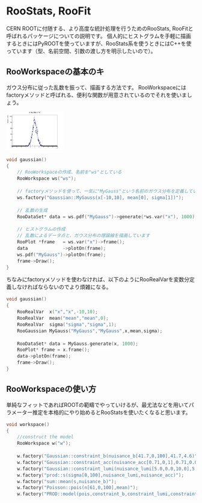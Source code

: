 # RooStats, RooFit
CERN ROOTに付随する、より高度な統計処理を行うためのRooStats, RooFitと呼ばれるパッケージについての説明です。
個人的にヒストグラムを手軽に描画するときにはPyROOTを使っていますが、RooStats系を使うときにはC++を使っています（型、名前空間、引数の渡し方を明示したいので）。

## RooWorkspaceの基本のキ
ガウス分布に従った乱数を振って、描画する方法です。
RooWorkspaceにはfactoryメソッドと呼ばれる、便利な関数が用意されているのでそれを使いましょう。

<img width="30%" src="fig/roostats/gauss.png">

```cpp
void gaussian()
{
    // RooWorkspaceの作成、名前を"ws"としている
    RooWorkspace ws("ws");

    // factoryメソッドを使って、一気に"MyGauss"という名前のガウス分布を定義している
    ws.factory("Gaussian::MyGauss(x[-10,10], mean[0], sigma[1])");
    
    // 乱数の生成
    RooDataSet* data = ws.pdf("MyGauss")->generate(*ws.var("x"), 1000);

    // ヒストグラムの作成
    // 乱数によるデータ点と、ガウス分布の理論線を描画しています
    RooPlot *frame   = ws.var("x")->frame();
    data             ->plotOn(frame);
    ws.pdf("MyGauss")->plotOn(frame);
    frame->Draw();
}
```

ちなみにfactoryメソッドを使わなければ、以下のようにRooRealVarを変数分定義しなければならないのでより煩雑になる。

```cpp
void gaussian()
{
    RooRealVar  x("x","x",-10,10);
    RooRealVar  mean("mean","mean",0);
    RooRealVar  sigma("sigma","sigma",1);
    RooGaussian MyGauss("MyGauss","MyGauss",x,mean,sigma);

    RooDataSet* data = MyGauss.generate(x, 1000);
    RooPlot* frame = x.frame();
    data->plotOn(frame);
    frame->Draw();
}
```

## RooWorkspaceの使い方
単純なフィットであればROOTの範疇でやっていけるが、最尤法などを用いてパラメーター推定を本格的にやり始めるとRooStatsを使いたくなると思います。

```cpp
void workspace() 
{
    //construct the model
    RooWorkspace w("w");

    w.factory("Gaussian::constraint_b(nuisance_b[41.7,0,100],41.7,4.6)");          //constrained b to be positive - "truncated gaussian"
    w.factory("Gaussian::constraint_acc(nuisance_acc[0.71,0,1],0.71,0.09)");       //constrained acc in range 0-1
    w.factory("Gaussian::constraint_lumi(nuisance_lumi[5.0,0.0,10.0],5.0,0.195)"); //constrained lumi from 0 to 10.0
    w.factory("prod::s(sigma[0,100],nuisance_lumi,nuisance_acc)");
    w.factory("sum::mean(s,nuisance_b)");
    w.factory("Poisson::pois(n[61,0,100],mean)");
    w.factory("PROD::model(pois,constraint_b,constraint_lumi,constraint_acc)");
```















